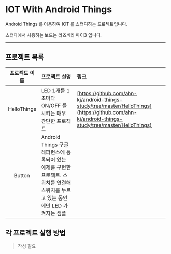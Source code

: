# IOT With Android Things

Android Things 를 이용하여 IOT 를 스터디하는 프로젝트입니다.

스터디에서 사용하는 보드는 라즈베리 파이3 입니다.

---

## 프로젝트 목록
|프로젝트 이름|프로젝트 설명|링크|
|:--:|:--|:--|
|HelloThings|LED 1개를 1초마다 ON/OFF 를 시키는 매우 간단한 프로젝트|[https://github.com/ahn-kj/android-things-study/tree/master/HelloThings](https://github.com/ahn-kj/android-things-study/tree/master/HelloThings)|
|Button|Android Things 구글 레퍼런스에 등록되어 있는 예제를 구현한 프로젝트. 스위치를 연결해 스위치를 누르고 있는 동안에만 LED 가 켜지는 샘플|[]()|


## 각 프로젝트 실행 방법

> 작성 필요